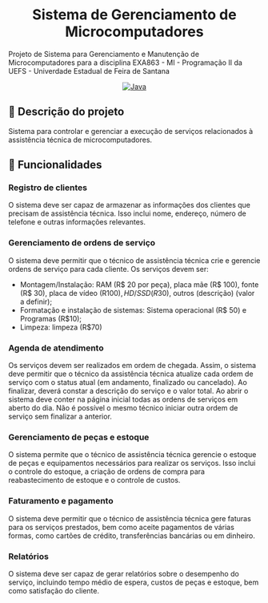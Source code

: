 <h1 align="center"> Sistema de Gerenciamento de Microcomputadores </h1>
<p>Projeto de Sistema para Gerenciamento e Manutenção de Microcomputadores para a disciplina EXA863 - MI - Programação II da UEFS - Univerdade Estadual de Feira de Santana</p>

<div align="center">
  
  <a href=""> ![Java](https://img.shields.io/badge/java-%23ED8B00.svg?style=for-the-badge&logo=openjdk&logoColor=white) </a>

</div>

## 📖 Descrição do projeto

Sistema para controlar e gerenciar a execução de serviços relacionados à assistência técnica de microcomputadores.

## 🚀 Funcionalidades

### Registro de clientes
O sistema deve ser capaz de armazenar as informações dos clientes que precisam de assistência técnica. Isso inclui nome, endereço, número de telefone e outras informações relevantes.

### Gerenciamento de ordens de serviço
O sistema deve permitir que o técnico de assistência técnica crie e gerencie ordens de serviço para cada cliente. Os serviços devem ser:
 - Montagem/Instalação: RAM (R$ 20 por peça), placa mãe (R$ 100), fonte (R$
30), placa de vídeo (R$100), HD/SSD (R$30), outros (descrição) (valor a
definir);
 - Formatação e instalação de sistemas: Sistema operacional (R$ 50) e
Programas (R$10);
 - Limpeza: limpeza (R$70)

### Agenda de atendimento
Os serviços devem ser realizados em ordem de chegada. Assim, o sistema deve permitir que o técnico da assistência técnica atualize cada ordem de serviço com o status atual (em andamento, finalizado ou cancelado). Ao finalizar, deverá constar a descrição do serviço e o valor total. Ao abrir o sistema deve conter na página inicial todas as ordens de serviços em aberto do dia. Não é possível o mesmo técnico iniciar outra ordem de serviço sem finalizar a anterior.

### Gerenciamento de peças e estoque
O sistema permite que o técnico de assistência técnica gerencie o estoque de peças e equipamentos necessários para realizar os serviços. Isso inclui o controle do estoque, a criação de ordens de compra para reabastecimento de estoque e o controle de custos.

### Faturamento e pagamento
O sistema deve permitir que o técnico de assistência técnica gere faturas para os serviços prestados, bem como aceite pagamentos de várias formas, como cartões de crédito, transferências bancárias ou em dinheiro.

### Relatórios
O sistema deve ser capaz de gerar relatórios sobre o desempenho do serviço, incluindo tempo médio de espera, custos de peças e estoque, bem como satisfação do cliente.




